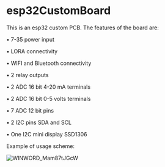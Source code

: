 # esp32CustomBoard

This is an esp32 custom PCB. The features of the board are:

•	7-35 power input

•	LORA connectivity 

•	WIFI and Bluetooth connectivity

•	2 relay outputs

•	2 ADC 16 bit 4-20 mA terminals

•	2 ADC 16 bit 0-5 volts terminals

•	7 ADC 12 bit pins

•	2 I2C pins SDA and SCL

•	One I2C mini display SSD1306

Example of usage scheme:

![WINWORD_Mam87tJGcW](https://user-images.githubusercontent.com/62071796/133403772-50f94352-f3de-485c-a027-ccb2971a9364.png)






